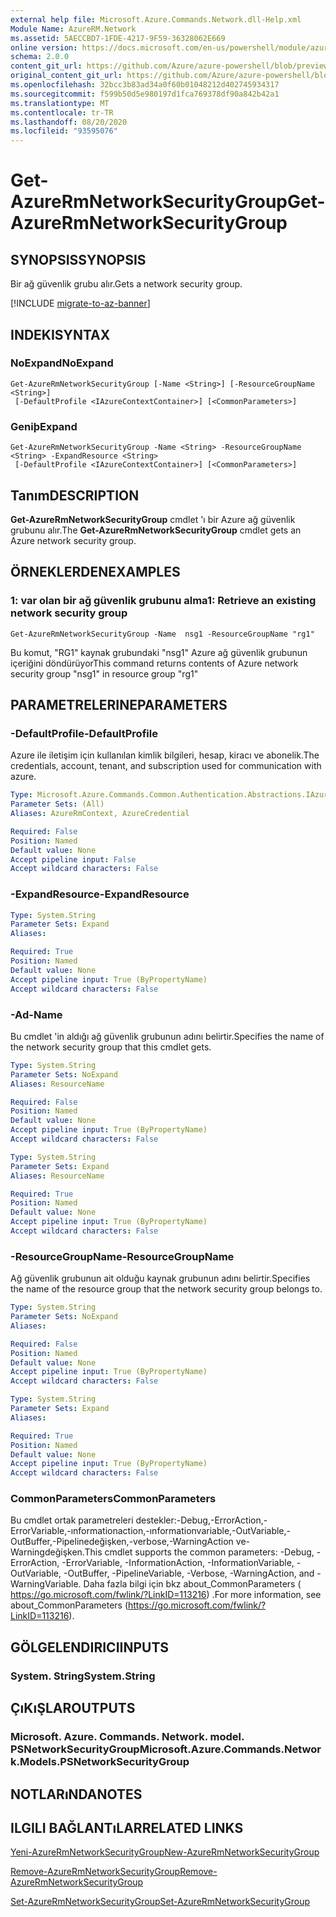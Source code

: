 ```yaml
---
external help file: Microsoft.Azure.Commands.Network.dll-Help.xml
Module Name: AzureRM.Network
ms.assetid: 5AECCBD7-1FDE-4217-9F59-36328062E669
online version: https://docs.microsoft.com/en-us/powershell/module/azurerm.network/get-azurermnetworksecuritygroup
schema: 2.0.0
content_git_url: https://github.com/Azure/azure-powershell/blob/preview/src/ResourceManager/Network/Commands.Network/help/Get-AzureRmNetworkSecurityGroup.md
original_content_git_url: https://github.com/Azure/azure-powershell/blob/preview/src/ResourceManager/Network/Commands.Network/help/Get-AzureRmNetworkSecurityGroup.md
ms.openlocfilehash: 32bcc3b83ad34a0f60b01048212d402745934317
ms.sourcegitcommit: f599b50d5e980197d1fca769378df90a842b42a1
ms.translationtype: MT
ms.contentlocale: tr-TR
ms.lasthandoff: 08/20/2020
ms.locfileid: "93595076"
---
```

# <span data-ttu-id="92de4-101">Get-AzureRmNetworkSecurityGroup</span><span class="sxs-lookup"><span data-stu-id="92de4-101">Get-AzureRmNetworkSecurityGroup</span></span>

## <span data-ttu-id="92de4-102">SYNOPSIS</span><span class="sxs-lookup"><span data-stu-id="92de4-102">SYNOPSIS</span></span>
<span data-ttu-id="92de4-103">Bir ağ güvenlik grubu alır.</span><span class="sxs-lookup"><span data-stu-id="92de4-103">Gets a network security group.</span></span>

[!INCLUDE [migrate-to-az-banner](../../includes/migrate-to-az-banner.md)]

## <span data-ttu-id="92de4-104">INDEKI</span><span class="sxs-lookup"><span data-stu-id="92de4-104">SYNTAX</span></span>

### <span data-ttu-id="92de4-105">NoExpand</span><span class="sxs-lookup"><span data-stu-id="92de4-105">NoExpand</span></span>
```
Get-AzureRmNetworkSecurityGroup [-Name <String>] [-ResourceGroupName <String>]
 [-DefaultProfile <IAzureContextContainer>] [<CommonParameters>]
```

### <span data-ttu-id="92de4-106">Geniþ</span><span class="sxs-lookup"><span data-stu-id="92de4-106">Expand</span></span>
```
Get-AzureRmNetworkSecurityGroup -Name <String> -ResourceGroupName <String> -ExpandResource <String>
 [-DefaultProfile <IAzureContextContainer>] [<CommonParameters>]
```

## <span data-ttu-id="92de4-107">Tanım</span><span class="sxs-lookup"><span data-stu-id="92de4-107">DESCRIPTION</span></span>
<span data-ttu-id="92de4-108">**Get-AzureRmNetworkSecurityGroup** cmdlet 'ı bir Azure ağ güvenlik grubunu alır.</span><span class="sxs-lookup"><span data-stu-id="92de4-108">The **Get-AzureRmNetworkSecurityGroup** cmdlet gets an Azure network security group.</span></span>

## <span data-ttu-id="92de4-109">ÖRNEKLERDEN</span><span class="sxs-lookup"><span data-stu-id="92de4-109">EXAMPLES</span></span>

### <span data-ttu-id="92de4-110">1: var olan bir ağ güvenlik grubunu alma</span><span class="sxs-lookup"><span data-stu-id="92de4-110">1: Retrieve an existing network security group</span></span>
```
Get-AzureRmNetworkSecurityGroup -Name  nsg1 -ResourceGroupName "rg1"
```

<span data-ttu-id="92de4-111">Bu komut, "RG1" kaynak grubundaki "nsg1" Azure ağ güvenlik grubunun içeriğini döndürüyor</span><span class="sxs-lookup"><span data-stu-id="92de4-111">This command returns contents of Azure network security group "nsg1" in resource group "rg1"</span></span>

## <span data-ttu-id="92de4-112">PARAMETRELERINE</span><span class="sxs-lookup"><span data-stu-id="92de4-112">PARAMETERS</span></span>

### <span data-ttu-id="92de4-113">-DefaultProfile</span><span class="sxs-lookup"><span data-stu-id="92de4-113">-DefaultProfile</span></span>
<span data-ttu-id="92de4-114">Azure ile iletişim için kullanılan kimlik bilgileri, hesap, kiracı ve abonelik.</span><span class="sxs-lookup"><span data-stu-id="92de4-114">The credentials, account, tenant, and subscription used for communication with azure.</span></span>

```yaml
Type: Microsoft.Azure.Commands.Common.Authentication.Abstractions.IAzureContextContainer
Parameter Sets: (All)
Aliases: AzureRmContext, AzureCredential

Required: False
Position: Named
Default value: None
Accept pipeline input: False
Accept wildcard characters: False
```

### <span data-ttu-id="92de4-115">-ExpandResource</span><span class="sxs-lookup"><span data-stu-id="92de4-115">-ExpandResource</span></span>
```yaml
Type: System.String
Parameter Sets: Expand
Aliases:

Required: True
Position: Named
Default value: None
Accept pipeline input: True (ByPropertyName)
Accept wildcard characters: False
```

### <span data-ttu-id="92de4-116">-Ad</span><span class="sxs-lookup"><span data-stu-id="92de4-116">-Name</span></span>
<span data-ttu-id="92de4-117">Bu cmdlet 'in aldığı ağ güvenlik grubunun adını belirtir.</span><span class="sxs-lookup"><span data-stu-id="92de4-117">Specifies the name of the network security group that this cmdlet gets.</span></span>

```yaml
Type: System.String
Parameter Sets: NoExpand
Aliases: ResourceName

Required: False
Position: Named
Default value: None
Accept pipeline input: True (ByPropertyName)
Accept wildcard characters: False
```

```yaml
Type: System.String
Parameter Sets: Expand
Aliases: ResourceName

Required: True
Position: Named
Default value: None
Accept pipeline input: True (ByPropertyName)
Accept wildcard characters: False
```

### <span data-ttu-id="92de4-118">-ResourceGroupName</span><span class="sxs-lookup"><span data-stu-id="92de4-118">-ResourceGroupName</span></span>
<span data-ttu-id="92de4-119">Ağ güvenlik grubunun ait olduğu kaynak grubunun adını belirtir.</span><span class="sxs-lookup"><span data-stu-id="92de4-119">Specifies the name of the resource group that the network security group belongs to.</span></span>

```yaml
Type: System.String
Parameter Sets: NoExpand
Aliases:

Required: False
Position: Named
Default value: None
Accept pipeline input: True (ByPropertyName)
Accept wildcard characters: False
```

```yaml
Type: System.String
Parameter Sets: Expand
Aliases:

Required: True
Position: Named
Default value: None
Accept pipeline input: True (ByPropertyName)
Accept wildcard characters: False
```

### <span data-ttu-id="92de4-120">CommonParameters</span><span class="sxs-lookup"><span data-stu-id="92de4-120">CommonParameters</span></span>
<span data-ttu-id="92de4-121">Bu cmdlet ortak parametreleri destekler:-Debug,-ErrorAction,-ErrorVariable,-ınformationaction,-ınformationvariable,-OutVariable,-OutBuffer,-Pipelinedeğişken,-verbose,-WarningAction ve-Warningdeğişken.</span><span class="sxs-lookup"><span data-stu-id="92de4-121">This cmdlet supports the common parameters: -Debug, -ErrorAction, -ErrorVariable, -InformationAction, -InformationVariable, -OutVariable, -OutBuffer, -PipelineVariable, -Verbose, -WarningAction, and -WarningVariable.</span></span> <span data-ttu-id="92de4-122">Daha fazla bilgi için bkz about_CommonParameters ( https://go.microsoft.com/fwlink/?LinkID=113216) .</span><span class="sxs-lookup"><span data-stu-id="92de4-122">For more information, see about_CommonParameters (https://go.microsoft.com/fwlink/?LinkID=113216).</span></span>

## <span data-ttu-id="92de4-123">GÖLGELENDIRICI</span><span class="sxs-lookup"><span data-stu-id="92de4-123">INPUTS</span></span>

### <span data-ttu-id="92de4-124">System. String</span><span class="sxs-lookup"><span data-stu-id="92de4-124">System.String</span></span>

## <span data-ttu-id="92de4-125">ÇıKıŞLAR</span><span class="sxs-lookup"><span data-stu-id="92de4-125">OUTPUTS</span></span>

### <span data-ttu-id="92de4-126">Microsoft. Azure. Commands. Network. model. PSNetworkSecurityGroup</span><span class="sxs-lookup"><span data-stu-id="92de4-126">Microsoft.Azure.Commands.Network.Models.PSNetworkSecurityGroup</span></span>

## <span data-ttu-id="92de4-127">NOTLARıNDA</span><span class="sxs-lookup"><span data-stu-id="92de4-127">NOTES</span></span>

## <span data-ttu-id="92de4-128">ILGILI BAĞLANTıLAR</span><span class="sxs-lookup"><span data-stu-id="92de4-128">RELATED LINKS</span></span>

[<span data-ttu-id="92de4-129">Yeni-AzureRmNetworkSecurityGroup</span><span class="sxs-lookup"><span data-stu-id="92de4-129">New-AzureRmNetworkSecurityGroup</span></span>](./New-AzureRmNetworkSecurityGroup.md)

[<span data-ttu-id="92de4-130">Remove-AzureRmNetworkSecurityGroup</span><span class="sxs-lookup"><span data-stu-id="92de4-130">Remove-AzureRmNetworkSecurityGroup</span></span>](./Remove-AzureRmNetworkSecurityGroup.md)

[<span data-ttu-id="92de4-131">Set-AzureRmNetworkSecurityGroup</span><span class="sxs-lookup"><span data-stu-id="92de4-131">Set-AzureRmNetworkSecurityGroup</span></span>](./Set-AzureRmNetworkSecurityGroup.md)


